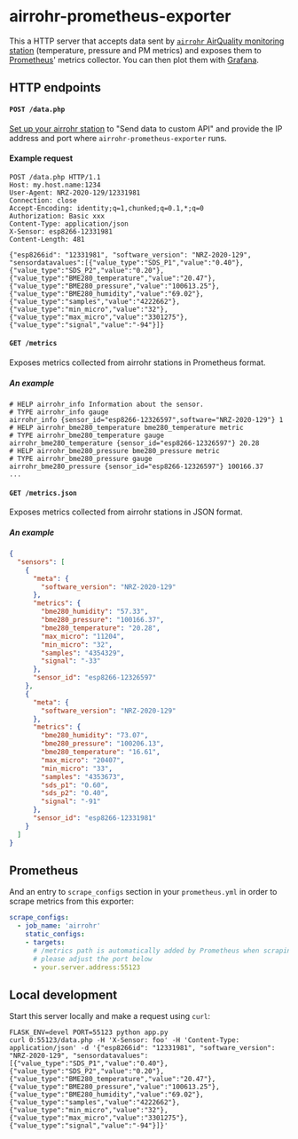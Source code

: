 # airrohr-prometheus-exporter
This a HTTP server that accepts data sent by [`airrohr` AirQuality monitoring station](https://github.com/Naesstrom/Airrohr-kit) (temperature, pressure and PM metrics) and exposes them to [Prometheus](https://prometheus.io/)' metrics collector. You can then plot them with [Grafana](https://grafana.com/).

## HTTP endpoints

#### `POST /data.php`

[Set up your airrohr station](https://sensor.community/en/sensors/dnms#Configure_the_station) to "Send data to custom API" and provide the IP address and port where `airrohr-prometheus-exporter` runs.

#### Example request

```
POST /data.php HTTP/1.1
Host: my.host.name:1234
User-Agent: NRZ-2020-129/12331981
Connection: close
Accept-Encoding: identity;q=1,chunked;q=0.1,*;q=0
Authorization: Basic xxx
Content-Type: application/json
X-Sensor: esp8266-12331981
Content-Length: 481

{"esp8266id": "12331981", "software_version": "NRZ-2020-129", "sensordatavalues":[{"value_type":"SDS_P1","value":"0.40"},{"value_type":"SDS_P2","value":"0.20"},{"value_type":"BME280_temperature","value":"20.47"},{"value_type":"BME280_pressure","value":"100613.25"},{"value_type":"BME280_humidity","value":"69.02"},{"value_type":"samples","value":"4222662"},{"value_type":"min_micro","value":"32"},{"value_type":"max_micro","value":"3301275"},{"value_type":"signal","value":"-94"}]}
```

#### `GET /metrics`

Exposes metrics collected from airrohr stations in Prometheus format.

##### An example

```
# HELP airrohr_info Information about the sensor.
# TYPE airrohr_info gauge
airrohr_info {sensor_id="esp8266-12326597",software="NRZ-2020-129"} 1
# HELP airrohr_bme280_temperature bme280_temperature metric
# TYPE airrohr_bme280_temperature gauge
airrohr_bme280_temperature {sensor_id="esp8266-12326597"} 20.28
# HELP airrohr_bme280_pressure bme280_pressure metric
# TYPE airrohr_bme280_pressure gauge
airrohr_bme280_pressure {sensor_id="esp8266-12326597"} 100166.37
...
```

#### `GET /metrics.json`

Exposes metrics collected from airrohr stations in JSON format.

##### An example

```json
{
  "sensors": [
    {
      "meta": {
        "software_version": "NRZ-2020-129"
      }, 
      "metrics": {
        "bme280_humidity": "57.33", 
        "bme280_pressure": "100166.37", 
        "bme280_temperature": "20.28", 
        "max_micro": "11204", 
        "min_micro": "32", 
        "samples": "4354329", 
        "signal": "-33"
      }, 
      "sensor_id": "esp8266-12326597"
    }, 
    {
      "meta": {
        "software_version": "NRZ-2020-129"
      }, 
      "metrics": {
        "bme280_humidity": "73.07", 
        "bme280_pressure": "100206.13", 
        "bme280_temperature": "16.61", 
        "max_micro": "20407", 
        "min_micro": "33", 
        "samples": "4353673", 
        "sds_p1": "0.60", 
        "sds_p2": "0.40", 
        "signal": "-91"
      }, 
      "sensor_id": "esp8266-12331981"
    }
  ]
}
```

## Prometheus

And an entry to `scrape_configs` section in your `prometheus.yml` in order to scrape metrics from this exporter:

```yaml
scrape_configs:
  - job_name: 'airrohr'
    static_configs:
    - targets:
      # /metrics path is automatically added by Prometheus when scraping metrics
      # please adjust the port below
      - your.server.address:55123
```


## Local development

Start this server locally and make a request using `curl`:

```
FLASK_ENV=devel PORT=55123 python app.py
curl 0:55123/data.php -H 'X-Sensor: foo' -H 'Content-Type: application/json' -d '{"esp8266id": "12331981", "software_version": "NRZ-2020-129", "sensordatavalues":[{"value_type":"SDS_P1","value":"0.40"},{"value_type":"SDS_P2","value":"0.20"},{"value_type":"BME280_temperature","value":"20.47"},{"value_type":"BME280_pressure","value":"100613.25"},{"value_type":"BME280_humidity","value":"69.02"},{"value_type":"samples","value":"4222662"},{"value_type":"min_micro","value":"32"},{"value_type":"max_micro","value":"3301275"},{"value_type":"signal","value":"-94"}]}'
```
